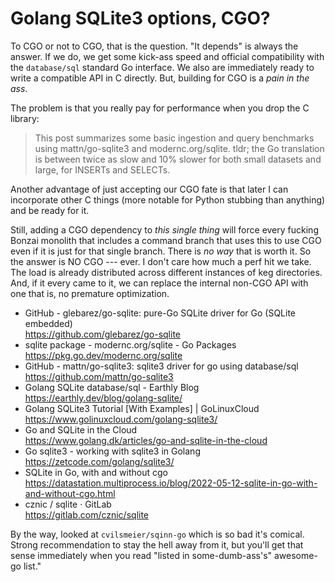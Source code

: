 # Golang SQLite3 options, CGO?

To CGO or not to CGO, that is the question. "It depends" is always the answer. If we do, we get some kick-ass speed and official compatibility with the `database/sql` standard Go interface. We also are immediately ready to write a compatible API in C directly. But, building for CGO is a *pain in the ass*.

The problem is that you really pay for performance when you drop the C library:

>    This post summarizes some basic ingestion and query benchmarks using mattn/go-sqlite3 and modernc.org/sqlite. tldr; the Go translation is between twice as slow and 10% slower for both small datasets and large, for INSERTs and SELECTs.

Another advantage of just accepting our CGO fate is that later I can incorporate other C things (more notable for Python stubbing than anything) and be ready for it.

Still, adding a CGO dependency to *this single thing* will force every fucking Bonzai monolith that includes a command branch that uses this to use CGO even if it is just for that single branch. There is *no way* that is worth it. So the answer is NO CGO --- ever. I don't care how much a perf hit we take. The load is already distributed across different instances of keg directories. And, if it every came to it, we can replace the internal non-CGO API with one that is, no premature optimization.

* GitHub - glebarez/go-sqlite: pure-Go SQLite driver for Go (SQLite embedded)  
  <https://github.com/glebarez/go-sqlite>
* sqlite package - modernc.org/sqlite - Go Packages  
  <https://pkg.go.dev/modernc.org/sqlite>
* GitHub - mattn/go-sqlite3: sqlite3 driver for go using database/sql  
  <https://github.com/mattn/go-sqlite3>
* Golang SQLite database/sql - Earthly Blog  
  <https://earthly.dev/blog/golang-sqlite/>
* Golang SQLite3 Tutorial \[With Examples\] \| GoLinuxCloud  
  <https://www.golinuxcloud.com/golang-sqlite3/>
* Go and SQLite in the Cloud  
  <https://www.golang.dk/articles/go-and-sqlite-in-the-cloud>
* Go sqlite3 - working with sqlite3 in Golang  
  <https://zetcode.com/golang/sqlite3/>
* SQLite in Go, with and without cgo  
  <https://datastation.multiprocess.io/blog/2022-05-12-sqlite-in-go-with-and-without-cgo.html>
* cznic / sqlite · GitLab  
  <https://gitlab.com/cznic/sqlite>

By the way, looked at `cvilsmeier/sqinn-go` which is so bad it's comical. Strong recommendation to stay the hell away from it, but you'll get that sense immediately when you read "listed in some-dumb-ass's" awesome-go list."
